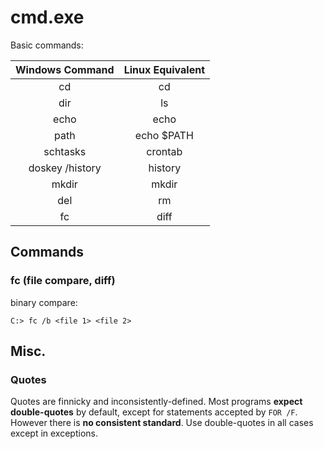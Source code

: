 # cmd.exe
Basic commands:

|     Windows Command     |     Linux Equivalent     |
|:-----------------------:|:------------------------:|
| cd                      | cd                       |
| dir                     | ls                       |
| echo                    | echo                     |
| path                    | echo $PATH               |
| schtasks                | crontab                  |
| doskey /history         | history                  |
| mkdir                   | mkdir                    |
| del                     | rm                       |
| fc                      | diff                     |

## Commands

### fc (file compare, diff)

binary compare:
```
C:> fc /b <file 1> <file 2>
```

## Misc.

### Quotes

Quotes are finnicky and inconsistently-defined. Most programs **expect double-quotes** by default, except for statements accepted by `FOR /F`. However there is **no consistent standard**. Use double-quotes in all cases except in exceptions. 

